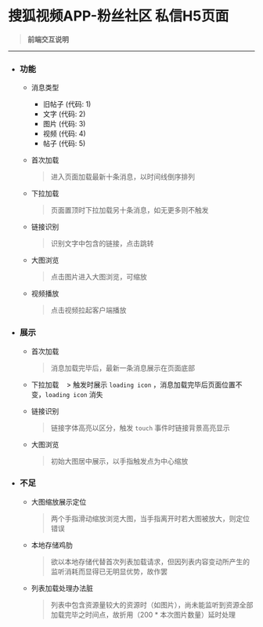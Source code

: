 # 搜狐视频APP-粉丝社区 私信H5页面

> **前端交互说明**
---

- ### 功能
  - 消息类型
    - 旧帖子 (代码: 1)
    - 文字 (代码: 2)
    - 图片 (代码: 3)
    - 视频 (代码: 4)
    - 帖子 (代码: 5)
    
  - 首次加载
    > 进入页面加载最新十条消息，以时间线倒序排列

  - 下拉加载
    > 页面置顶时下拉加载另十条消息，如无更多则不触发

  - 链接识别
    > 识别文字中包含的链接，点击跳转

  - 大图浏览
    > 点击图片进入大图浏览，可缩放

  - 视频播放
    > 点击视频拉起客户端播放

- ### 展示
  - 首次加载
    > 消息加载完毕后，最新一条消息展示在页面底部

  - 下拉加载
    > 触发时展示 ```loading icon``` ，消息加载完毕后页面位置不变，```loading icon``` 消失

  - 链接识别
    > 链接字体高亮以区分，触发 ```touch``` 事件时链接背景高亮显示

  - 大图浏览
    > 初始大图居中展示，以手指触发点为中心缩放

- ### 不足
  - 大图缩放展示定位
    > 两个手指滑动缩放浏览大图，当手指离开时若大图被放大，则定位错误
    
  - 本地存储鸡肋
    > 欲以本地存储代替首次列表加载请求，但因列表内容变动所产生的监听消耗而显得已无明显优势，故作罢
    
  - 列表加载处理办法脏
    > 列表中包含资源量较大的资源时（如图片），尚未能监听到资源全部加载完毕之时间点，故折用（200 * 本次图片数量）延时处理
